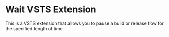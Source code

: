 # Wait VSTS Extension

This is a VSTS extension that allows you to pause a build or release flow for the specified length of time.